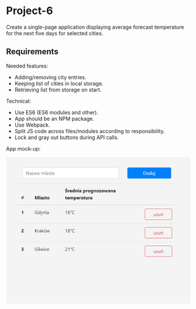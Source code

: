 # Project-6

Create a single-page application displaying average forecast temperature for the next five days for selected cities.

## Requirements

Needed features:

* Adding/removing city entries.
* Keeping list of cities in local storage.
* Retrieving list from storage on start.

Technical:

* Use ES6 (ES6 modules and other).
* App should be an NPM package.
* Use Webpack.
* Split JS code across files/modules according to responsibility.
* Lock and gray out buttons during API calls.

App mock-up:

![Several city entries stacked vertically below input field.](mock-up.png)